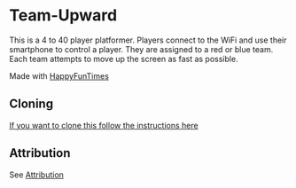 ﻿Team-Upward
======================

This is a 4 to 40 player  platformer. Players
connect to the WiFi and use their smartphone to
control a player. They are assigned to a red or blue team.
Each team attempts to move up the screen as fast as possible.

Made with [HappyFunTimes](http://greggman.github.io/HappyFunTimes)


Cloning
-------

[If you want to clone this follow the instructions here](https://github.com/greggman/HappyFunTimes/blob/master/docs/makinggames.md)

Attribution
-----------

See [Attribution](attribution.md)

